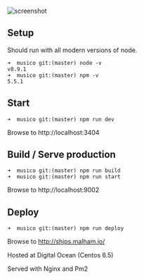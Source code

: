 ![screenshot](https://s3.eu-west-2.amazonaws.com/io1937/musicali/ships.jpeg)

## Setup

Should run with all modern versions of node. 

```
➜  musico git:(master) node -v
v8.9.1
➜  musico git:(master) npm -v
5.5.1
```

## Start
```
➜  musico git:(master) npm run dev
```

Browse to http://localhost:3404

## Build / Serve production
```
➜  musico git:(master) npm run build
➜  musico git:(master) npm run start
```

Browse to http://localhost:9002

## Deploy

```
➜  musico git:(master) npm run deploy
```

Browse to http://ships.malham.io/

Hosted at Digital Ocean (Centos 6.5)

Served with Nginx and Pm2

